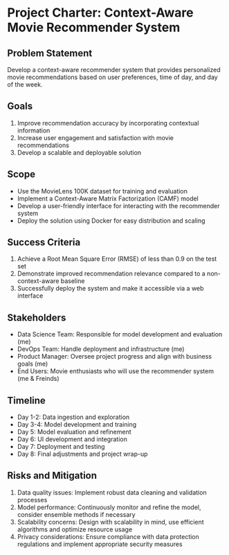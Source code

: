 # Project Charter: Context-Aware Movie Recommender System

## Problem Statement
Develop a context-aware recommender system that provides personalized movie recommendations based on user preferences, time of day, and day of the week.

## Goals
1. Improve recommendation accuracy by incorporating contextual information
2. Increase user engagement and satisfaction with movie recommendations
3. Develop a scalable and deployable solution

## Scope
- Use the MovieLens 100K dataset for training and evaluation
- Implement a Context-Aware Matrix Factorization (CAMF) model
- Develop a user-friendly interface for interacting with the recommender system
- Deploy the solution using Docker for easy distribution and scaling

## Success Criteria
1. Achieve a Root Mean Square Error (RMSE) of less than 0.9 on the test set
2. Demonstrate improved recommendation relevance compared to a non-context-aware baseline
3. Successfully deploy the system and make it accessible via a web interface

## Stakeholders
- Data Science Team: Responsible for model development and evaluation (me)
- DevOps Team: Handle deployment and infrastructure (me)
- Product Manager: Oversee project progress and align with business goals (me)
- End Users: Movie enthusiasts who will use the recommender system (me & Freinds)

## Timeline
- Day 1-2: Data ingestion and exploration
- Day 3-4: Model development and training
- Day 5: Model evaluation and refinement
- Day 6: UI development and integration
- Day 7: Deployment and testing
- Day 8: Final adjustments and project wrap-up

## Risks and Mitigation
1. Data quality issues: Implement robust data cleaning and validation processes
2. Model performance: Continuously monitor and refine the model, consider ensemble methods if necessary
3. Scalability concerns: Design with scalability in mind, use efficient algorithms and optimize resource usage
4. Privacy considerations: Ensure compliance with data protection regulations and implement appropriate security measures